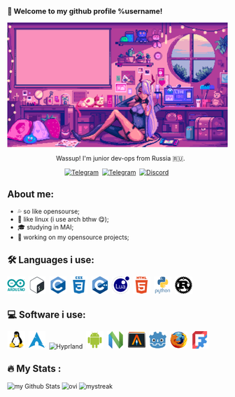 ### :wave: Welcome to my github profile %username!
<img src="https://github.com/swrneko/swrneko/blob/main/x4hnwsvps4h91.gif" />

<!---
<p align="center"> 
  Visitor count<br>
  <img src="https://profile-counter.glitch.me/swrneko/count.svg" />
</p>
-->

<p align="center" > 
  &emsp;Wassup! I'm junior dev-ops from Russia 🇷🇺.
</p>

<div>
  <p align="center">
    <a href="https://t.me/swrnekodesu" target="_blank"><img src="https://img.shields.io/badge/Telegram-2CA5E0?style=for-the-badge&logo=telegram&logoColor=white" alt="Telegram"></a>&nbsp;
    <a href="https://www.reddit.com/user/sayyyo/" target="_blank"><img src="https://img.shields.io/badge/Reddit-FF4500?style=for-the-badge&logo=reddit&logoColor=white" alt="Telegram"></a>&nbsp;
    <a href="https://discord.com/users/559014699950145556" target="_blank"><img src="https://img.shields.io/badge/Discord-5865F2?style=for-the-badge&logo=discord&logoColor=white" alt="Discord"></a>&nbsp;
  </p>
</div>

## About me:
- :sweat_drops: so like opensourse; <br>
- :purple_heart: like linux (i use arch bthw :yum:); <br>
- :mortar_board: studying in MAI; <br>
- :briefcase: working on my opensource projects; <br>



## :hammer_and_wrench: Languages i use:
<div>
  <img src="https://github.com/devicons/devicon/blob/master/icons/arduino/arduino-original-wordmark.svg" title="Arduino" alt="Arduino" width="40" height="40"/>&nbsp;
  <img src="https://github.com/devicons/devicon/blob/master/icons/bash/bash-original.svg" title="Bash" alt="Bash" width="40" height="40"/>&nbsp;
  <img src="https://github.com/devicons/devicon/blob/master/icons/c/c-original.svg" title="C" alt="C" width="40" height="40"/>&nbsp;
  <img src="https://github.com/devicons/devicon/blob/master/icons/css3/css3-plain-wordmark.svg" title="CSS" alt="CSS" width="40" height="40"/>&nbsp;
  <img src="https://github.com/devicons/devicon/blob/master/icons/cplusplus/cplusplus-original.svg" title="C++" alt="C++" width="40" height="40"/>&nbsp;
  <img src="https://github.com/devicons/devicon/blob/master/icons/lua/lua-original.svg" title="LUA" alt="LUA " width="40" height="40"/>&nbsp;
  <img src="https://github.com/devicons/devicon/blob/master/icons/html5/html5-plain-wordmark.svg" title="HTML5" alt="HTML" width="40" height="40"/>&nbsp;
  <img src="https://github.com/devicons/devicon/blob/master/icons/python/python-original-wordmark.svg" title="Python" alt="Python" width="40" height="40"/>&nbsp;
  <img src="https://github.com/devicons/devicon/blob/master/icons/rust/rust-original.svg" title="Rust" alt="Rust" width="40" height="40"/>&nbsp;
</div>

## :computer: Software i use:
<div>
  <img src="https://github.com/devicons/devicon/blob/master/icons/linux/linux-original.svg" title="Linux" alt="Linux" width="40" height="40"/>&nbsp;
  <img src="https://github.com/devicons/devicon/blob/master/icons/archlinux/archlinux-original.svg" title="Archlinux" alt="Archlinux" width="40" height="40"/>&nbsp;
  <img src="https://github.com/Ryo-samuraiJP/skill-icons2/blob/main/assets/hyprland-auto.svg" title="Hyprland" alt="Hyprland" width="40" height="40"/>&nbsp;
  <img src="https://github.com/devicons/devicon/blob/master/icons/android/android-original.svg" title="Android" alt="Android" width="40" height="40"/>&nbsp;
  <img src="https://github.com/devicons/devicon/blob/master/icons/neovim/neovim-original.svg" title="Neovim" alt="Neovim" width="40" height="40"/>&nbsp;
  <img src="https://github.com/alacritty/alacritty/blob/master/extra/logo/alacritty-term.svg" title="Alacritty" alt="Alacritty" width="40" height="40"/>&nbsp;
  <img src="https://github.com/devicons/devicon/blob/master/icons/godot/godot-original.svg" title="Godot" alt="Godot" width="40" height="40"/>&nbsp;
  <img src="https://github.com/devicons/devicon/blob/master/icons/firefox/firefox-original.svg" title="Firefox" alt="Firefox" width="40" height="40"/>&nbsp;
  <img src="https://github.com/FreeCAD/FreeCAD/blob/main/src/Gui/Icons/freecad.svg" title="Freecad" alt="Freecad" width="40" height="40"/>&nbsp;
<div>

## :fire: My Stats : 
<div>
  <img width="450" height="200" align="center" src="https://github-readme-stats.vercel.app/api?username=swrneko&include_all_commits=true&count_private=true&show_icons=true&theme=tokyonight" alt="my Github Stats"/> 
  <img width="350" height="187" align="center" src="https://github-readme-stats.vercel.app/api/top-langs?username=swrneko&show_icons=true&locale=en&layout=compact&theme=tokyonight" alt="ovi" />
  <img width="450" align="center" src="https://github-readme-streak-stats.herokuapp.com/?user=swrneko&theme=tokyonight" alt="mystreak"/>
<div>

